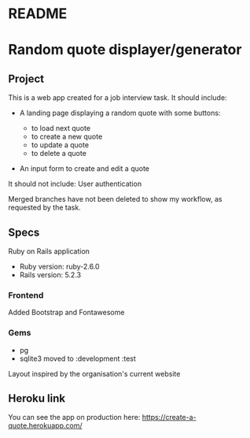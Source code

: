 # README

# Random quote displayer/generator

## Project
This is a web app created for a job interview task.
It should include:
* A landing page displaying a random quote with some buttons:
  * to load next quote
  * to create a new quote
  * to update a quote
  * to delete a quote

* An input form to create and edit a quote

It should not include:
User authentication

Merged branches have not been deleted to show my workflow, as requested by the task.

## Specs

Ruby on Rails application
* Ruby version: ruby-2.6.0
* Rails version: 5.2.3

### Frontend
Added Bootstrap and Fontawesome

### Gems
* pg
* sqlite3 moved to :development :test

Layout inspired by the organisation's current website

## Heroku link
You can see the app on production here:
https://create-a-quote.herokuapp.com/

